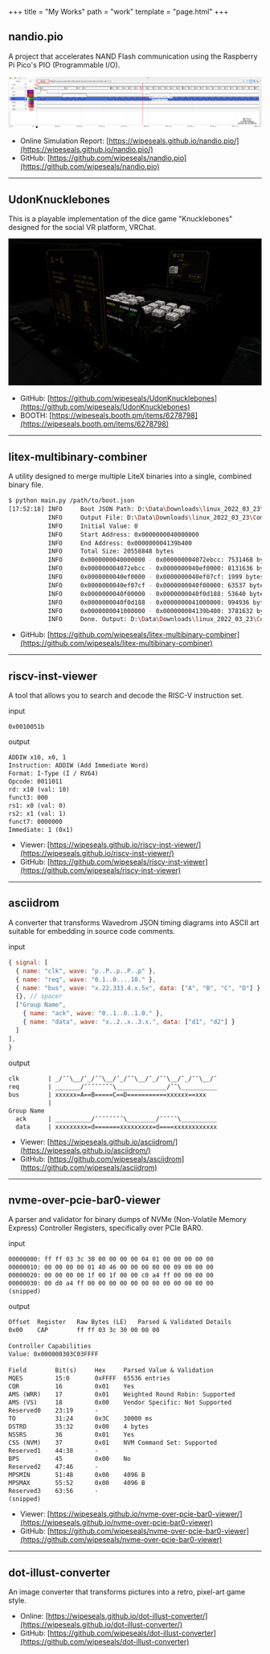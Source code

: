 +++
title = "My Works"
path = "work"
template = "page.html"
+++

## nandio.pio

A project that accelerates NAND Flash communication using the Raspberry Pi Pico's PIO (Programmable I/O).

![img](https://github.com/wipeseals/nandio.pio/raw/master/misc/PioNandCommander-ProgramPage-Core125MHz-Pio125MHz.png)

- Online Simulation Report: [https://wipeseals.github.io/nandio.pio/](https://wipeseals.github.io/nandio.pio/)
- GitHub: [https://github.com/wipeseals/nandio.pio](https://github.com/wipeseals/nandio.pio)

---

## UdonKnucklebones

This is a playable implementation of the dice game "Knucklebones" designed for the social VR platform, VRChat.

![img](https://github.com/wipeseals/UdonKnucklebones/raw/main/Docs~/screenshot/asset-preview.png)

- GitHub: [https://github.com/wipeseals/UdonKnucklebones](https://github.com/wipeseals/UdonKnucklebones)
- BOOTH: [https://wipeseals.booth.pm/items/6278798](https://wipeseals.booth.pm/items/6278798)

---

## litex-multibinary-combiner

A utility designed to merge multiple LiteX binaries into a single, combined binary file.

```bash
$ python main.py /path/to/boot.json
[17:52:18] INFO     Boot JSON Path: D:\Data\Downloads\linux_2022_03_23\boot.json                                                         main.py:68
           INFO     Output File: D:\Data\Downloads\linux_2022_03_23\Combined.bin                                                         main.py:69
           INFO     Initial Value: 0                                                                                                     main.py:70
           INFO     Start Address: 0x0000000040000000                                                                                    main.py:71
           INFO     End Address: 0x000000004139b400                                                                                      main.py:72
           INFO     Total Size: 20558848 bytes                                                                                           main.py:73
           INFO     0x0000000040000000 - 0x000000004072ebcc: 7531468 bytes  Image                                                        main.py:89
           INFO     0x000000004072ebcc - 0x0000000040ef0000: 8131636 bytes  Fill with 0x00                                               main.py:83
           INFO     0x0000000040ef0000 - 0x0000000040ef07cf: 1999 bytes     rv32.dtb                                                     main.py:89
           INFO     0x0000000040ef07cf - 0x0000000040f00000: 63537 bytes    Fill with 0x00                                               main.py:83
           INFO     0x0000000040f00000 - 0x0000000040f0d188: 53640 bytes    opensbi.bin                                                  main.py:89
           INFO     0x0000000040f0d188 - 0x0000000041000000: 994936 bytes   Fill with 0x00                                               main.py:83
           INFO     0x0000000041000000 - 0x000000004139b400: 3781632 bytes  rootfs.cpio                                                  main.py:89
           INFO     Done. Output: D:\Data\Downloads\linux_2022_03_23\Combined.bin                                                        main.py:95
```

- GitHub: [https://github.com/wipeseals/litex-multibinary-combiner](https://github.com/wipeseals/litex-multibinary-combiner)

---

## riscv-inst-viewer

A tool that allows you to search and decode the RISC-V instruction set.

input

```text
0x0010051b
```

output

```text
ADDIW x10, x0, 1
Instruction: ADDIW (Add Immediate Word)
Format: I-Type (I / RV64)
Opcode: 0011011
rd: x10 (val: 10)
funct3: 000
rs1: x0 (val: 0)
rs2: x1 (val: 1)
funct7: 0000000
Immediate: 1 (0x1)
```

- Viewer: [https://wipeseals.github.io/riscv-inst-viewer/](https://wipeseals.github.io/riscv-inst-viewer/)
- GitHub: [https://github.com/wipeseals/riscv-inst-viewer](https://github.com/wipeseals/riscv-inst-viewer)

---

## asciidrom

A converter that transforms Wavedrom JSON timing diagrams into ASCII art suitable for embedding in source code comments.

input

```js
{ signal: [
  { name: "clk", wave: "p..P..p..P..p" },
  { name: "req", wave: "0.1..0....10." },
  { name: "bus", wave: "x.22.333.4.x.5x", data: ["A", "B", "C", "D"] },
  {}, // spacer
  ["Group Name",
    { name: "ack", wave: "0..1..0..1.0." },
    { name: "data", wave: "x..2..x..3.x.", data: ["d1", "d2"] }
  ]
],
}
```

output

```text
clk        | _/¯¯\__/¯_/¯¯\__/¯_/¯¯\__/¯_/¯¯\__/¯_/¯¯\__/¯
req        | _______/¯¯¯¯¯¯¯¯\______________/¯¯\__________
bus        | xxxxxx=A==B=====C==D===========xxxxxx==xxx
           |
Group Name
  ack      | __________/¯¯¯¯¯¯¯¯\________/¯¯¯¯¯\__________
  data     | xxxxxxxxx=d=======xxxxxxxxx=d====xxxxxxxxxxxx
```

- Viewer: [https://wipeseals.github.io/asciidrom/](https://wipeseals.github.io/asciidrom/)
- GitHub: [https://github.com/wipeseals/asciidrom](https://github.com/wipeseals/asciidrom)

---

## nvme-over-pcie-bar0-viewer

A parser and validator for binary dumps of NVMe (Non-Volatile Memory Express) Controller Registers, specifically over PCIe BAR0.

input

```text
00000000: ff ff 03 3c 30 00 00 00 00 04 01 00 00 00 00 00
00000010: 00 00 00 00 01 40 46 00 00 00 00 00 09 00 00 00
00000020: 00 00 00 00 1f 00 1f 00 00 c0 a4 ff 00 00 00 00
00000030: 00 d0 a4 ff 00 00 00 00 00 00 00 00 00 00 00 00
(snipped)
```

output

```text
Offset  Register   Raw Bytes (LE)   Parsed & Validated Details
0x00    CAP        ff ff 03 3c 30 00 00 00

Controller Capabilities
Value: 0x000000303C03FFFF

Field        Bit(s)     Hex     Parsed Value & Validation
MQES         15:0       0xFFFF  65536 entries
CQR          16         0x01    Yes
AMS (WRR)    17         0x01    Weighted Round Robin: Supported
AMS (VS)     18         0x00    Vendor Specific: Not Supported
Reserved0    23:19      -
TO           31:24      0x3C    30000 ms
DSTRD        35:32      0x00    4 bytes
NSSRS        36         0x01    Yes
CSS (NVM)    37         0x01    NVM Command Set: Supported
Reserved1    44:38      -
BPS          45         0x00    No
Reserved2    47:46      -
MPSMIN       51:48      0x00    4096 B
MPSMAX       55:52      0x00    4096 B
Reserved3    63:56      -
(snipped)
```

- Viewer: [https://wipeseals.github.io/nvme-over-pcie-bar0-viewer/](https://wipeseals.github.io/nvme-over-pcie-bar0-viewer)
- GitHub: [https://github.com/wipeseals/nvme-over-pcie-bar0-viewer](https://github.com/wipeseals/nvme-over-pcie-bar0-viewer)

---

## dot-illust-converter

An image converter that transforms pictures into a retro, pixel-art game style.

- Online: [https://wipeseals.github.io/dot-illust-converter/](https://wipeseals.github.io/dot-illust-converter/)
- GitHub: [https://github.com/wipeseals/dot-illust-converter](https://github.com/wipeseals/dot-illust-converter)
